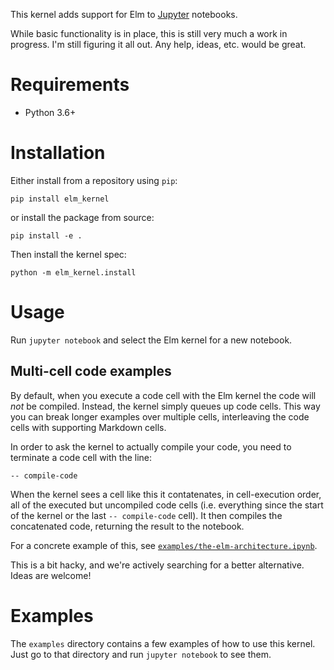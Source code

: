 This kernel adds support for Elm to [Jupyter](http://jupyter.org/) notebooks.

While basic functionality is in place, this is still very much a work in
progress. I'm still figuring it all out. Any help, ideas, etc. would be great.

# Requirements
- Python 3.6+

# Installation

Either install from a repository using `pip`:

```
pip install elm_kernel
```

or install the package from source:

```
pip install -e .
```

Then install the kernel spec:
```
python -m elm_kernel.install
```

# Usage

Run `jupyter notebook` and select the Elm kernel for a new notebook.

## Multi-cell code examples

By default, when you execute a code cell with the Elm kernel the code will *not*
be compiled. Instead, the kernel simply queues up code cells. This way you can
break longer examples over multiple cells, interleaving the code cells with
supporting Markdown cells.

In order to ask the kernel to actually compile your code, you need to terminate
a code cell with the line:

```
-- compile-code
```

When the kernel sees a cell like this it contatenates, in cell-execution order,
all of the executed but uncompiled code cells (i.e. everything since the start
of the kernel or the last `-- compile-code` cell). It then compiles the
concatenated code, returning the result to the notebook.

For a concrete example of this, see
[`examples/the-elm-architecture.ipynb`](https://github.com/abingham/jupyter-elm-kernel/blob/master/examples/the-elm-architecture.ipynb).

This is a bit hacky, and we're actively searching for a better alternative.
Ideas are welcome!

# Examples

The `examples` directory contains a few examples of how to use this kernel. Just
go to that directory and run `jupyter notebook` to see them.
